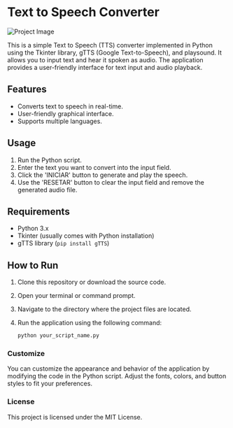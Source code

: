# Text to Speech Converter

![Project Image](insert_your_image_link_here)

This is a simple Text to Speech (TTS) converter implemented in Python using the Tkinter library, gTTS (Google Text-to-Speech), and playsound. It allows you to input text and hear it spoken as audio. The application provides a user-friendly interface for text input and audio playback.

## Features

- Converts text to speech in real-time.
- User-friendly graphical interface.
- Supports multiple languages.

## Usage

1. Run the Python script.
2. Enter the text you want to convert into the input field.
3. Click the 'INICIAR' button to generate and play the speech.
4. Use the 'RESETAR' button to clear the input field and remove the generated audio file.

## Requirements

- Python 3.x
- Tkinter (usually comes with Python installation)
- gTTS library (`pip install gTTS`)

## How to Run

1. Clone this repository or download the source code.
2. Open your terminal or command prompt.
3. Navigate to the directory where the project files are located.
4. Run the application using the following command:

   ```bash
   python your_script_name.py
   ```
### Customize
You can customize the appearance and behavior of the application by modifying the code in the Python script. Adjust the fonts, colors, and button styles to fit your preferences.

### License
This project is licensed under the MIT License.
